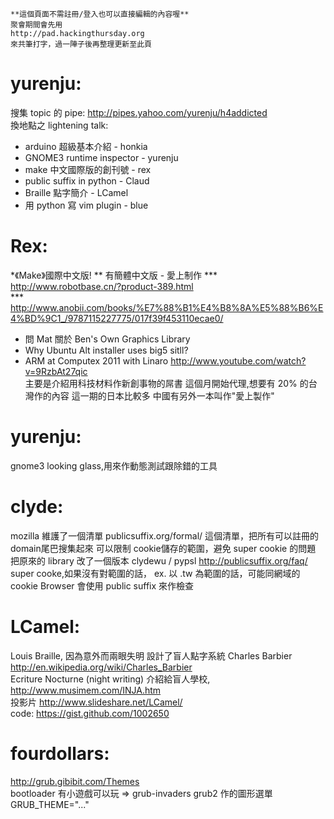     **這個頁面不需註冊/登入也可以直接編輯的內容喔**
    聚會期間會先用 
    http://pad.hackingthursday.org
    來共筆打字，過一陣子後再整理更新至此頁


# yurenju:

搜集 topic 的 pipe: <http://pipes.yahoo.com/yurenju/h4addicted>  
換地點之 lightening talk:
* arduino 超級基本介紹 - honkia
* GNOME3 runtime inspector - yurenju
* make 中文國際版的創刊號 - rex
* public suffix in python - Claud
* Braille 點字簡介 - LCamel
* 用 python 寫 vim plugin - blue


# Rex:

*《Make》國際中文版!
** 有簡體中文版 - 愛上制作
*** <http://www.robotbase.cn/?product-389.html>   
*** <http://www.anobii.com/books/%E7%88%B1%E4%B8%8A%E5%88%B6%E4%BD%9C1_/9787115227775/017f39f453110ecae0/>  
* 問 Mat 關於 Ben's Own Graphics Library
* Why Ubuntu Alt installer uses big5 sitll?
* ARM at Computex 2011 with Linaro <http://www.youtube.com/watch?v=9RzbAt27qic>  
主要是介紹用科技材料作新創事物的屌書
這個月開始代理,想要有 20% 的台灣作的內容
這一期的日本比較多
中國有另外一本叫作"愛上製作"


# yurenju:

gnome3 looking glass,用來作動態測試跟除錯的工具


# clyde:

mozilla 維護了一個清單
publicsuffix.org/formal/
這個清單，把所有可以註冊的 domain尾巴搜集起來
可以限制 cookie儲存的範圍，避免 super cookie 的問題
把原來的 library 改了一個版本
clydewu / pypsl
<http://publicsuffix.org/faq/>  
super cooke,如果沒有對範圍的話，
ex. 以 .tw 為範圍的話，可能同網域的 cookie
Browser 會使用 public suffix 來作檢查


# LCamel:

Louis Braille, 因為意外而兩眼失明
設計了盲人點字系統
Charles Barbier <http://en.wikipedia.org/wiki/Charles_Barbier>  
Ecriture Nocturne (night writing)
介紹給盲人學校, <http://www.musimem.com/INJA.htm>  
投影片
<http://www.slideshare.net/LCamel/>  
code:
<https://gist.github.com/1002650>  

# fourdollars:

<http://grub.gibibit.com/Themes>  
bootloader 有小遊戲可以玩 => grub-invaders
grub2 作的圖形選單
GRUB_THEME="..."